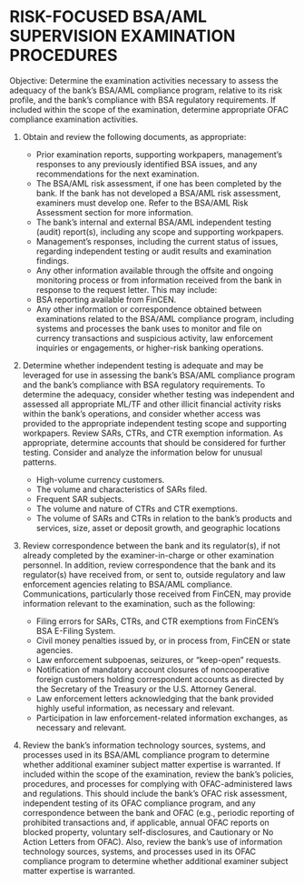 # RISK-FOCUSED BSA/AML SUPERVISION EXAMINATION PROCEDURES

Objective: Determine the examination activities necessary to assess the adequacy of the bank’s BSA/AML compliance program, relative to its risk profile, and the bank’s compliance with BSA regulatory requirements. If included within the scope of the examination, determine appropriate OFAC compliance examination activities.

1. Obtain and review the following documents, as appropriate:
    -  Prior examination reports, supporting workpapers, management’s responses to any previously identified BSA issues, and any recommendations for the next examination.
    -  The BSA/AML risk assessment, if one has been completed by the bank. If the bank has not developed a BSA/AML risk assessment, examiners must develop one. Refer to the BSA/AML Risk Assessment section for more information.
    -  The bank’s internal and external BSA/AML independent testing (audit) report(s), including any scope and supporting workpapers.
    -  Management’s responses, including the current status of issues, regarding independent testing or audit results and examination findings.
    -  Any other information available through the offsite and ongoing monitoring process or from information received from the bank in response to the request letter. This may include:
    -  BSA reporting available from FinCEN.
    -  Any other information or correspondence obtained between examinations related to the BSA/AML compliance program, including systems and processes the bank uses to monitor and file on currency transactions and suspicious activity, law enforcement inquiries or engagements, or higher-risk banking operations.

2. Determine whether independent testing is adequate and may be leveraged for use in assessing the bank’s BSA/AML compliance program and the bank’s compliance with BSA regulatory requirements. To determine the adequacy, consider whether testing was independent and assessed all appropriate ML/TF and other illicit financial activity risks within the bank’s operations, and consider whether access was provided to the appropriate independent testing scope and supporting workpapers. 
Review SARs, CTRs, and CTR exemption information. As appropriate, determine accounts that should be considered for further testing. Consider and analyze the information below for unusual patterns.
    -   High-volume currency customers.
    -   The volume and characteristics of SARs filed.
    -   Frequent SAR subjects.
    -   The volume and nature of CTRs and CTR exemptions.
    -   The volume of SARs and CTRs in relation to the bank’s products and services, size, asset or deposit growth, and geographic locations

3. Review correspondence between the bank and its regulator(s), if not already completed by the examiner-in-charge or other examination personnel. In addition, review correspondence that the bank and its regulator(s) have received from, or sent to, outside regulatory and law enforcement agencies relating to BSA/AML compliance. Communications, particularly those received from FinCEN, may provide information relevant to the examination, such as the following:
    -  Filing errors for SARs, CTRs, and CTR exemptions from FinCEN’s BSA E-Filing System.
    -  Civil money penalties issued by, or in process from, FinCEN or state agencies.
    -  Law enforcement subpoenas, seizures, or “keep-open” requests.
    -  Notification of mandatory account closures of noncooperative foreign customers holding correspondent accounts as directed by the Secretary of the Treasury or the U.S. Attorney General.
    -  Law enforcement letters acknowledging that the bank provided highly useful information, as necessary and relevant.
    -  Participation in law enforcement-related information exchanges, as necessary and relevant.

4. Review the bank’s information technology sources, systems, and processes used in its BSA/AML compliance program to determine whether additional examiner subject matter expertise is warranted.
If included within the scope of the examination, review the bank’s policies, procedures, and processes for complying with OFAC-administered laws and regulations. This should include the bank’s OFAC risk assessment, independent testing of its OFAC compliance program, and any correspondence between the bank and OFAC (e.g., periodic reporting of prohibited transactions and, if applicable, annual OFAC reports on blocked property, voluntary self-disclosures, and Cautionary or No Action Letters from OFAC). Also, review the bank’s use of information technology sources, systems, and processes used in its OFAC compliance program to determine whether additional examiner subject matter expertise is warranted.

